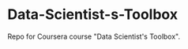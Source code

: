 Data-Scientist-s-Toolbox
========================

Repo for Coursera course "Data Scientist's Toolbox".
